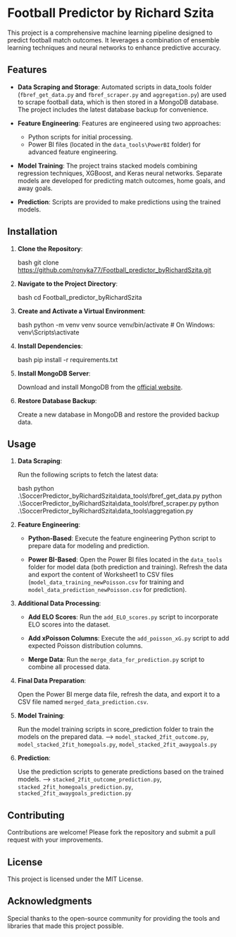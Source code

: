 # Football Predictor by Richard Szita

This project is a comprehensive machine learning pipeline designed to predict football match outcomes. It leverages a combination of ensemble learning techniques and neural networks to enhance predictive accuracy.

## Features

- **Data Scraping and Storage**: Automated scripts in data_tools folder (`fbref_get_data.py` and `fbref_scraper.py` and `aggregation.py`) are used to scrape football data, which is then stored in a MongoDB database. The project includes the latest database backup for convenience.

- **Feature Engineering**: Features are engineered using two approaches:
  - Python scripts for initial processing.
  - Power BI files (located in the `data_tools\PowerBI` folder) for advanced feature engineering.

- **Model Training**: The project trains stacked models combining regression techniques, XGBoost, and Keras neural networks. Separate models are developed for predicting match outcomes, home goals, and away goals.

- **Prediction**: Scripts are provided to make predictions using the trained models.

## Installation

1. **Clone the Repository**:

   bash
   git clone <https://github.com/ronyka77/Football_predictor_byRichardSzita.git>

2. **Navigate to the Project Directory**:

   bash
   cd Football_predictor_byRichardSzita

3. **Create and Activate a Virtual Environment**:

   bash
   python -m venv venv
   source venv/bin/activate  # On Windows: venv\Scripts\activate

4. **Install Dependencies**:

   bash
   pip install -r requirements.txt

5. **Install MongoDB Server**:

   Download and install MongoDB from the [official website](https://www.mongodb.com/try/download/community).

6. **Restore Database Backup**:

   Create a new database in MongoDB and restore the provided backup data.

## Usage

1. **Data Scraping**:

   Run the following scripts to fetch the latest data:

   bash
   python .\SoccerPredictor_byRichardSzita\data_tools\fbref_get_data.py
   python .\SoccerPredictor_byRichardSzita\data_tools\fbref_scraper.py
   python .\SoccerPredictor_byRichardSzita\data_tools\aggregation.py

2. **Feature Engineering**:

   - **Python-Based**: Execute the feature engineering Python script to prepare data for modeling and prediction.

   - **Power BI-Based**: Open the Power BI files located in the `data_tools` folder for model data (both prediction and training). Refresh the data and export the content of Worksheet1 to CSV files (`model_data_training_newPoisson.csv` for training and `model_data_prediction_newPoisson.csv` for prediction).

3. **Additional Data Processing**:

   - **Add ELO Scores**: Run the `add_ELO_scores.py` script to incorporate ELO scores into the dataset.

   - **Add xPoisson Columns**: Execute the `add_poisson_xG.py` script to add expected Poisson distribution columns.

   - **Merge Data**: Run the `merge_data_for_prediction.py` script to combine all processed data.

4. **Final Data Preparation**:

   Open the Power BI merge data file, refresh the data, and export it to a CSV file named `merged_data_prediction.csv`.

5. **Model Training**:

   Run the model training scripts in score_prediction folder to train the models on the prepared data. --> `model_stacked_2fit_outcome.py`, `model_stacked_2fit_homegoals.py`, `model_stacked_2fit_awaygoals.py`

6. **Prediction**:

   Use the prediction scripts to generate predictions based on the trained models. --> `stacked_2fit_outcome_prediction.py`, `stacked_2fit_homegoals_prediction.py`, `stacked_2fit_awaygoals_prediction.py`

## Contributing

Contributions are welcome! Please fork the repository and submit a pull request with your improvements.

## License

This project is licensed under the MIT License.

## Acknowledgments

Special thanks to the open-source community for providing the tools and libraries that made this project possible.
